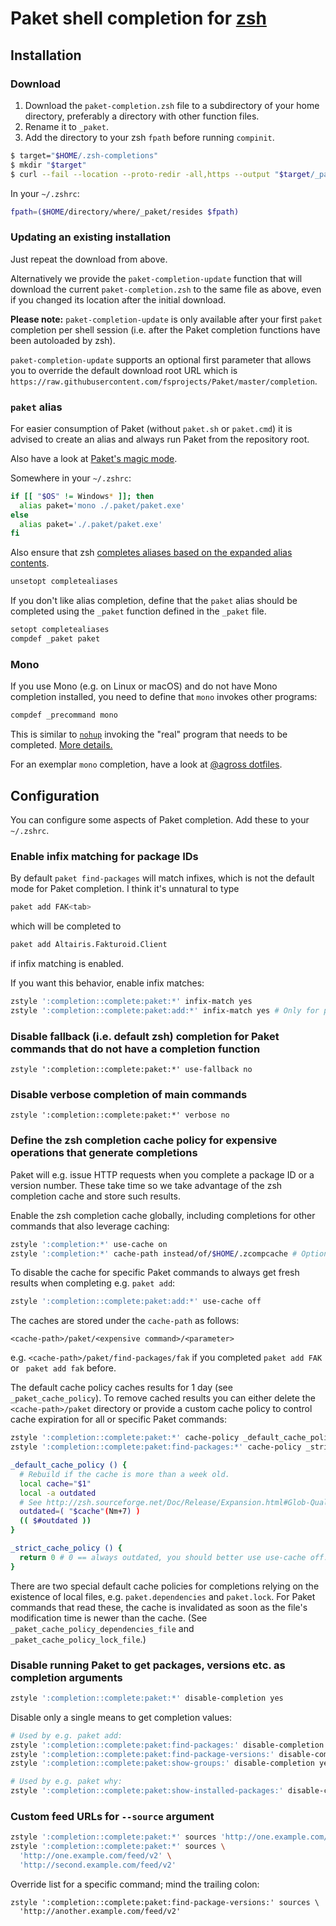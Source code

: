 # Paket shell completion for [zsh](http://zsh.org/)

## Installation

### Download

1. Download the `paket-completion.zsh` file to a subdirectory of your home
   directory, preferably a directory with other function files.
1. Rename it to `_paket`.
1. Add the directory to your zsh `fpath` before running `compinit`.

```sh
$ target="$HOME/.zsh-completions"
$ mkdir "$target"
$ curl --fail --location --proto-redir -all,https --output "$target/_paket" https://raw.githubusercontent.com/fsprojects/Paket/master/completion/paket-completion.zsh
```

In your `~/.zshrc`:

```sh
fpath=($HOME/directory/where/_paket/resides $fpath)
```

### Updating an existing installation

Just repeat the download from above.

Alternatively we provide the `paket-completion-update` function that will
download the current `paket-completion.zsh` to the same file as above, even if
you changed its location after the initial download.

**Please note:** `paket-completion-update` is only available after your
first `paket` completion per shell session (i.e. after the Paket completion
functions have been autoloaded by zsh).

`paket-completion-update` supports an optional first parameter that allows you
to override the default download root URL which is
`https://raw.githubusercontent.com/fsprojects/Paket/master/completion`.

### `paket` alias

For easier consumption of Paket (without `paket.sh` or `paket.cmd`) it is
advised to create an alias and always run Paket from the repository root.

Also have a look at
[Paket's magic mode](https://fsprojects.github.io/Paket/bootstrapper.html#Magic-mode).

Somewhere in your `~/.zshrc`:

```sh
if [[ "$OS" != Windows* ]]; then
  alias paket='mono ./.paket/paket.exe'
else
  alias paket='./.paket/paket.exe'
fi
```

Also ensure that zsh
[completes aliases based on the expanded alias contents](http://zsh.sourceforge.net/Doc/Release/Options.html#index-COMPLETEALIASES).

```sh
unsetopt completealiases
```

If you don't like alias completion, define that the `paket` alias should be
completed using the `_paket` function defined in the `_paket` file.

```sh
setopt completealiases
compdef _paket paket
```

### Mono

If you use Mono (e.g. on Linux or macOS) and do not have Mono completion
installed, you need to define that `mono` invokes other programs:

```sh
compdef _precommand mono
```

This is similar to [`nohup`](http://man7.org/linux/man-pages/man1/nohup.1p.html)
invoking the "real" program that needs to be completed.
[More details.](https://unix.stackexchange.com/a/178054/72946)

For an exemplar `mono` completion, have a look at
[@agross dotfiles](https://github.com/agross/dotfiles/tree/master/mono/functions/_mono).

## Configuration

You can configure some aspects of Paket completion. Add these to your
`~/.zshrc`.

### Enable infix matching for package IDs

By default `paket find-packages` will match infixes, which is not the default
mode for Paket completion. I think it's unnatural to type

```sh
paket add FAK<tab>
```

which will be completed to

```sh
paket add Altairis.Fakturoid.Client
```

if infix matching is enabled.

If you want this behavior, enable infix matches:

```sh
zstyle ':completion::complete:paket:*' infix-match yes
zstyle ':completion::complete:paket:add:*' infix-match yes # Only for paket add.
```

### Disable fallback (i.e. default zsh) completion for Paket commands that do not have a completion function

```
zstyle ':completion::complete:paket:*' use-fallback no
```

### Disable verbose completion of main commands

```
zstyle ':completion::complete:paket:*' verbose no
```

### Define the zsh completion cache policy for expensive operations that generate completions

Paket will e.g. issue HTTP requests when you complete a package ID or a
version number. These take time so we take advantage of the zsh
completion cache and store such results.

Enable the zsh completion cache globally, including completions for other
commands that also leverage caching:

```sh
zstyle ':completion:*' use-cache on
zstyle ':completion:*' cache-path instead/of/$HOME/.zcompcache # Optional.
```

To disable the cache for specific Paket commands to always get fresh
results when completing e.g. `paket add`:

```sh
zstyle ':completion::complete:paket:add:*' use-cache off
```

The caches are stored under the `cache-path` as follows:

```text
<cache-path>/paket/<expensive command>/<parameter>
```

e.g. `<cache-path>/paket/find-packages/fak` if you completed `paket add FAK` or
` paket add fak` before.

The default cache policy caches results for 1 day (see `_paket_cache_policy`).
To remove cached results you can either delete the
`<cache-path>/paket` directory or provide a custom cache policy to control
cache expiration for all or specific Paket commands:

```sh
zstyle ':completion::complete:paket:*' cache-policy _default_cache_policy
zstyle ':completion::complete:paket:find-packages:*' cache-policy _strict_cache_policy

_default_cache_policy () {
  # Rebuild if the cache is more than a week old.
  local cache="$1"
  local -a outdated
  # See http://zsh.sourceforge.net/Doc/Release/Expansion.html#Glob-Qualifiers
  outdated=( "$cache"(Nm+7) )
  (( $#outdated ))
}

_strict_cache_policy () {
  return 0 # 0 == always outdated, you should better use use-cache off.
}
```

There are two special default cache policies for completions relying on the
existence of local files, e.g. `paket.dependencies` and `paket.lock`.
For Paket commands that read these, the cache is invalidated as soon as the
file's modification time is newer than the cache.
(See `_paket_cache_policy_dependencies_file` and
`_paket_cache_policy_lock_file`.)

### Disable running Paket to get packages, versions etc. as completion arguments

```sh
zstyle ':completion::complete:paket:*' disable-completion yes
```

Disable only a single means to get completion values:

```sh
# Used by e.g. paket add:
zstyle ':completion::complete:paket:find-packages:' disable-completion yes
zstyle ':completion::complete:paket:find-package-versions:' disable-completion yes
zstyle ':completion::complete:paket:show-groups:' disable-completion yes

# Used by e.g. paket why:
zstyle ':completion::complete:paket:show-installed-packages:' disable-completion yes
```

### Custom feed URLs for `--source` argument

```sh
zstyle ':completion::complete:paket:*' sources 'http://one.example.com/feed/v2'
zstyle ':completion::complete:paket:*' sources \
  'http://one.example.com/feed/v2' \
  'http://second.example.com/feed/v2'
```

Override list for a specific command; mind the trailing colon:

```
zstyle ':completion::complete:paket:find-package-versions:' sources \
  'http://another.example.com/feed/v2'
```
